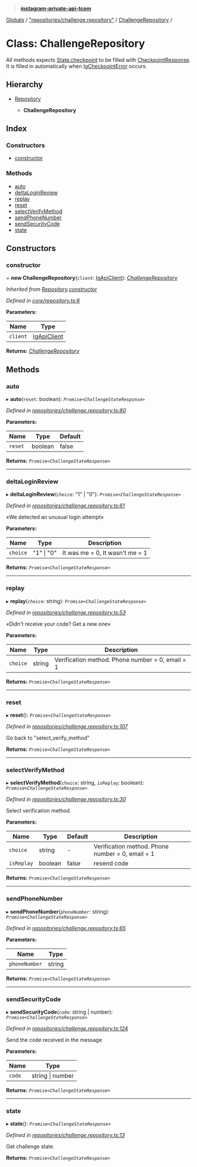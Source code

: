 > **[instagram-private-api-tcom](../README.md)**

[Globals](../README.md) / ["repositories/challenge.repository"](../modules/_repositories_challenge_repository_.md) / [ChallengeRepository](_repositories_challenge_repository_.challengerepository.md) /

# Class: ChallengeRepository

All methods expects [State.checkpoint](_core_state_.state.md#checkpoint) to be filled with [CheckpointResponse](../interfaces/_responses_checkpoint_response_.checkpointresponse.md).
It is filled in automatically when [IgCheckpointError](_errors_ig_checkpoint_error_.igcheckpointerror.md) occurs.

## Hierarchy

* [Repository](_core_repository_.repository.md)

  * **ChallengeRepository**

## Index

### Constructors

* [constructor](_repositories_challenge_repository_.challengerepository.md#constructor)

### Methods

* [auto](_repositories_challenge_repository_.challengerepository.md#auto)
* [deltaLoginReview](_repositories_challenge_repository_.challengerepository.md#deltaloginreview)
* [replay](_repositories_challenge_repository_.challengerepository.md#replay)
* [reset](_repositories_challenge_repository_.challengerepository.md#reset)
* [selectVerifyMethod](_repositories_challenge_repository_.challengerepository.md#selectverifymethod)
* [sendPhoneNumber](_repositories_challenge_repository_.challengerepository.md#sendphonenumber)
* [sendSecurityCode](_repositories_challenge_repository_.challengerepository.md#sendsecuritycode)
* [state](_repositories_challenge_repository_.challengerepository.md#state)

## Constructors

###  constructor

\+ **new ChallengeRepository**(`client`: [IgApiClient](_core_client_.igapiclient.md)): *[ChallengeRepository](_repositories_challenge_repository_.challengerepository.md)*

*Inherited from [Repository](_core_repository_.repository.md).[constructor](_core_repository_.repository.md#constructor)*

*Defined in [core/repository.ts:6](https://github.com/cuonglnhust/instagram-private-api-tcom/blob/master/src/core/repository.ts#L6)*

**Parameters:**

Name | Type |
------ | ------ |
`client` | [IgApiClient](_core_client_.igapiclient.md) |

**Returns:** *[ChallengeRepository](_repositories_challenge_repository_.challengerepository.md)*

## Methods

###  auto

▸ **auto**(`reset`: boolean): *`Promise<ChallengeStateResponse>`*

*Defined in [repositories/challenge.repository.ts:80](https://github.com/cuonglnhust/instagram-private-api-tcom/blob/3e16058/src/repositories/challenge.repository.ts#L80)*

**Parameters:**

Name | Type | Default |
------ | ------ | ------ |
`reset` | boolean | false |

**Returns:** *`Promise<ChallengeStateResponse>`*

___

###  deltaLoginReview

▸ **deltaLoginReview**(`choice`: "1" | "0"): *`Promise<ChallengeStateResponse>`*

*Defined in [repositories/challenge.repository.ts:61](https://github.com/cuonglnhust/instagram-private-api-tcom/blob/3e16058/src/repositories/challenge.repository.ts#L61)*

«We detected an unusual login attempt»

**Parameters:**

Name | Type | Description |
------ | ------ | ------ |
`choice` | "1" \| "0" | It was me = 0, It wasn't me = 1  |

**Returns:** *`Promise<ChallengeStateResponse>`*

___

###  replay

▸ **replay**(`choice`: string): *`Promise<ChallengeStateResponse>`*

*Defined in [repositories/challenge.repository.ts:53](https://github.com/cuonglnhust/instagram-private-api-tcom/blob/3e16058/src/repositories/challenge.repository.ts#L53)*

«Didn't receive your code? Get a new one»

**Parameters:**

Name | Type | Description |
------ | ------ | ------ |
`choice` | string | Verification method. Phone number = 0, email = 1  |

**Returns:** *`Promise<ChallengeStateResponse>`*

___

###  reset

▸ **reset**(): *`Promise<ChallengeStateResponse>`*

*Defined in [repositories/challenge.repository.ts:107](https://github.com/cuonglnhust/instagram-private-api-tcom/blob/3e16058/src/repositories/challenge.repository.ts#L107)*

Go back to "select_verify_method"

**Returns:** *`Promise<ChallengeStateResponse>`*

___

###  selectVerifyMethod

▸ **selectVerifyMethod**(`choice`: string, `isReplay`: boolean): *`Promise<ChallengeStateResponse>`*

*Defined in [repositories/challenge.repository.ts:30](https://github.com/cuonglnhust/instagram-private-api-tcom/blob/3e16058/src/repositories/challenge.repository.ts#L30)*

Select verification method.

**Parameters:**

Name | Type | Default | Description |
------ | ------ | ------ | ------ |
`choice` | string | - | Verification method. Phone number = 0, email = 1 |
`isReplay` | boolean | false | resend code  |

**Returns:** *`Promise<ChallengeStateResponse>`*

___

###  sendPhoneNumber

▸ **sendPhoneNumber**(`phoneNumber`: string): *`Promise<ChallengeStateResponse>`*

*Defined in [repositories/challenge.repository.ts:65](https://github.com/cuonglnhust/instagram-private-api-tcom/blob/3e16058/src/repositories/challenge.repository.ts#L65)*

**Parameters:**

Name | Type |
------ | ------ |
`phoneNumber` | string |

**Returns:** *`Promise<ChallengeStateResponse>`*

___

###  sendSecurityCode

▸ **sendSecurityCode**(`code`: string | number): *`Promise<ChallengeStateResponse>`*

*Defined in [repositories/challenge.repository.ts:124](https://github.com/cuonglnhust/instagram-private-api-tcom/blob/3e16058/src/repositories/challenge.repository.ts#L124)*

Send the code received in the message

**Parameters:**

Name | Type |
------ | ------ |
`code` | string \| number |

**Returns:** *`Promise<ChallengeStateResponse>`*

___

###  state

▸ **state**(): *`Promise<ChallengeStateResponse>`*

*Defined in [repositories/challenge.repository.ts:13](https://github.com/cuonglnhust/instagram-private-api-tcom/blob/3e16058/src/repositories/challenge.repository.ts#L13)*

Get challenge state.

**Returns:** *`Promise<ChallengeStateResponse>`*